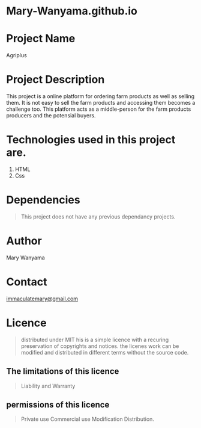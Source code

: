 # Mary-Wanyama.github.io
# Project Name
Agriplus
# Project Description
This project is a online platform for ordering farm products as well as selling them. It is not easy to sell the farm products and accessing them becomes a challenge too. This platform acts as a middle-person for the farm products producers and the potensial buyers.
# Technologies used in this project are.
 1. HTML
 2. Css
# Dependencies
>This project does not have any previous dependancy projects.
# Author
Mary Wanyama
# Contact
immaculatemary@gmail.com
# Licence
>distributed under MIT
>his is a simple licence with a recuring preservation of copyrights and notices. the licenes work can be modified and distributed in different terms without the source code.
## The limitations of this licence 
>Liability and Warranty
## permissions of this licence
> Private use
> Commercial use
> Modification
> Distribution.